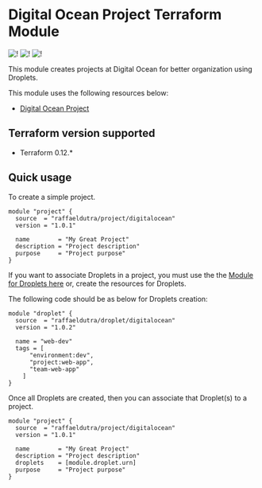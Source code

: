 # Digital Ocean Project Terraform Module

![!](https://img.shields.io/github/repo-size/raffaeldutra/terraform-digitalocean-project)  ![!](https://img.shields.io/github/languages/top/raffaeldutra/terraform-digitalocean-project)  ![!](https://img.shields.io/github/v/tag/raffaeldutra/terraform-digitalocean-project)

This module creates projects at Digital Ocean for better organization using Droplets.

This module uses the following resources below:

* [Digital Ocean Project](https://www.terraform.io/docs/providers/do/r/project.html)

## Terraform version supported

* Terraform 0.12.*

## Quick usage

To create a simple project.

```hcl
module "project" {
  source  = "raffaeldutra/project/digitalocean"
  version = "1.0.1"

  name        = "My Great Project"
  description = "Project description"
  purpose     = "Project purpose"
}
```

If you want to associate Droplets in a project, you must use the the [Module for Droplets here](https://github.com/raffaeldutra/terraform-digitalocean-droplet) or, create the resources for Droplets.

The following code should be as below for Droplets creation:

```hcl
module "droplet" {
  source  = "raffaeldutra/droplet/digitalocean"
  version = "1.0.2"

  name = "web-dev"
  tags = [
      "environment:dev",
      "project:web-app",
      "team-web-app"
    ]
}
```

Once all Droplets are created, then you can associate that Droplet(s) to a project.

```hcl
module "project" {
  source  = "raffaeldutra/project/digitalocean"
  version = "1.0.1"

  name        = "My Great Project"
  description = "Project description"
  droplets    = [module.droplet.urn]
  purpose     = "Project purpose"
}
```
